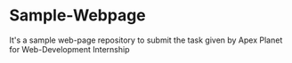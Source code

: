 # Sample-Webpage
It's a sample web-page repository to submit the task given by Apex Planet for Web-Development Internship
